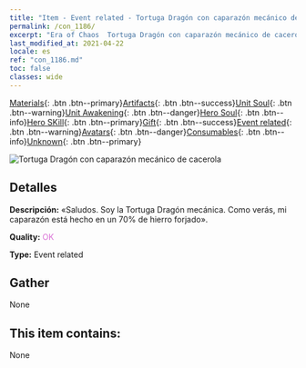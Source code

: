 ```yaml
---
title: "Item - Event related - Tortuga Dragón con caparazón mecánico de cacerola"
permalink: /con_1186/
excerpt: "Era of Chaos  Tortuga Dragón con caparazón mecánico de cacerola"
last_modified_at: 2021-04-22
locale: es
ref: "con_1186.md"
toc: false
classes: wide
---
```

 [Materials](/ItemsES/){: .btn .btn--primary}[Artifacts](/ItemsES/Artifacts/){: .btn .btn--success}[Unit Soul](/ItemsES/UnitSoul/){: .btn .btn--warning}[Unit Awakening](/ItemsES/UnitAwakening/){: .btn .btn--danger}[Hero Soul](/ItemsES/HeroSoul/){: .btn .btn--info}[Hero SKill](/ItemsES/HeroSkill/){: .btn .btn--primary}[Gift](/ItemsES/Gift/){: .btn .btn--success}[Event related](/ItemsES/Events/){: .btn .btn--warning}[Avatars](/ItemsES/Avatars/){: .btn .btn--danger}[Consumables](/ItemsES/Consumables/){: .btn .btn--info}[Unknown](/ItemsES/Unknown/){: .btn .btn--primary}

 ![Tortuga Dragón con caparazón mecánico de cacerola](/images/t/i_81512231.png)

## Detalles
 **Descripción:** «Saludos. Soy la Tortuga Dragón mecánica. Como verás, mi caparazón está hecho en un 70% de hierro forjado».

 **Quality:** <span style="color: #DA70D6">OK</span>

 **Type:** Event related

## Gather

  None

## This item contains:

  None

